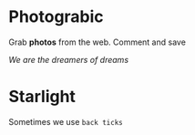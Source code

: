 # Photograbic

Grab **photos** from the web. Comment and save

_We are the dreamers of dreams_

# Starlight

Sometimes we use `back ticks`

